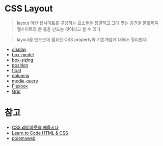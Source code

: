 # CSS Layout

> layout 이란 웹사이트를 구성하는 요소들을 정렬하고 그에 맞는 공간을 분할하여 웹사이트의 큰 틀을 만드는 것이라고 볼 수 있다.

> layout을 만드는데 필요한 CSS property와 기본개념에 대해서 정리한다.

-   [display](./display.md)
-   [box-model](./boxmodel.md)
-   [box-sizing](./boxsizing.md)
-   [position](./position.md)
-   [float](./float.md)
-   [columns](./columns.md)
-   [media-query](./mediaquery.md)
-   [Flexbox](./flexbox.md)
-   [Grid](./grid.md)

# 참고

-   [CSS 레이아웃을 배웁시다](https://ko.learnlayout.com/)
-   [Learn to Code HTML & CSS](https://learn.shayhowe.com/html-css/)
-   [poiemaweb](https://poiemaweb.com/)

